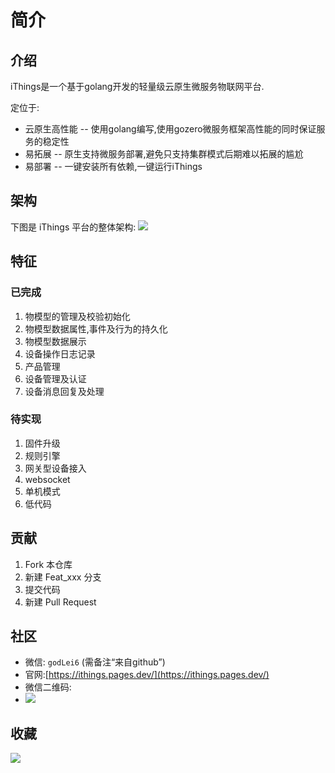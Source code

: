 # 简介
## 介绍
iThings是一个基于golang开发的轻量级云原生微服务物联网平台.  
   
定位于:
* 云原生高性能 -- 使用golang编写,使用gozero微服务框架高性能的同时保证服务的稳定性
* 易拓展 -- 原生支持微服务部署,避免只支持集群模式后期难以拓展的尴尬
* 易部署 -- 一键安装所有依赖,一键运行iThings

## 架构
下图是 iThings 平台的整体架构:
<img src="/assets/img/things/ithings架构图.png">

## 特征
### 已完成
1. 物模型的管理及校验初始化
2. 物模型数据属性,事件及行为的持久化
3. 物模型数据展示
4. 设备操作日志记录
5. 产品管理
6. 设备管理及认证
7. 设备消息回复及处理
### 待实现
1. 固件升级
2. 规则引擎
3. 网关型设备接入
4. websocket
5. 单机模式
6. 低代码

## 贡献

1.  Fork 本仓库
2.  新建 Feat_xxx 分支
3.  提交代码
4.  新建 Pull Request

## 社区
- 微信: `godLei6` (需备注“来自github”)
- 官网:[https://ithings.pages.dev/](https://ithings.pages.dev/)
- 微信二维码:
- <img src="/assets/img/things/微信二维码2.jpg">
## 收藏
<img src="https://starchart.cc/i4de/ithings.svg">